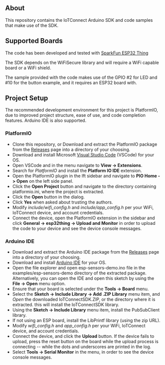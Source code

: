 ## About

This repository contains the IoTConnect Arduino SDK and code samples that make use of the SDK.

## Supported Boards

The code has been developed and tested with [SparkFun ESP32 Thing](https://www.sparkfun.com/products/13907)

The SDK depends on the WiFiSecure library and will require a WiFi capable board or a WiFi shield.

The sample provided with the code makes use of the GPIO #2 for LED and #10 for the button example, 
and it requires an ESP32 board with.

## Project Setup

The recommended development environment for this project is PlatformIO, due to improved project structure, 
ease of use, and code completion features. Arduino IDE is also supported.

### PlatformIO

* Clone this repository, or Download and extract the PlatformIO package from the [Releases](https://github.com/avnet-iotconnect/iotc-arduino-sdk/releases)
page into a directory of your choosing.
* Download and install Microsoft [Visual Studio Code](https://code.visualstudio.com/download) (VSCode) for your OS.
* Open VSCode and in the menu navigate to **View -> Extensions**. 
* Search for *PlatformIO* and install the **Platform IO IDE** extension.
* Open the PlatformIO plugin in the lft sidebar and navigate to **PIO Home -> Open** on the left side panel.
* Click the **Open Project** button and navigate to the directory containing platformio.ini, where the project is extracted. 
* Click the **Open <project name>** button in the dialog.
* Click **Yes** when asked about trusting the authors.
* Modify *include/wifi_config.h* and *include/app_config.h* per your WiFi, IoTConnect device, and account credentials.
* Connect the device, open the PlatformIO extension in the sidebar and click **General -> esp32thing -> Upload and Monitor** 
in order to upload the code to your device and see the device console messages.
  
### Arduino IDE

* Download and extract the Arduino IDE package from the [Releases](https://github.com/avnet-iotconnect/iotc-arduino-sdk/packages)
page into a directory of your choosing.
* Download and install [Arduino IDE](https://www.arduino.cc/en/software) for your OS.
* Open the file explorer and open esp-sensors-demo.ino file in the examples/esp-sensors-demo directory of the extracted package.
Alternatively, you can open the IDE and open this sketch by using the **File -> Open** menu option.
* Ensure that your board is selected under the **Tools -> Board** menu.
* Select the **Sketch -> Include Library -> Add .ZIP Library** menu item,
and *Open* the downloaded IoTConnectSDK.ZIP, or the directory where it is extracted. this will install the IoTConnectSDK library. 
* Using the **Sketch -> Include Library** menu item, install the PubSubClient library.
* If not using an ESP board, install the LibPrintf library (using the zip URL).
* Modify *wifi_config.h* and *app_config.h* per your WiFi, IoTConnect device, and account credentials.
* Connect the device, and click the **Upload** button. If the device fails to upload, 
press the reset button on the board while the upload process is connecting -- while the dots and underscores are printed in the log.  
* Select **Tools -> Serial Monitor** in the menu, in order to see the device console messages.
